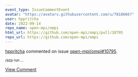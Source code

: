 ```yaml
---
event_type: IssueCommentEvent
avatar: "https://avatars.githubusercontent.com/u/7818666?"
user: hppritcha
date: 2022-09-14
repo_name: open-mpi/ompi
html_url: https://github.com/open-mpi/ompi/pull/10795
repo_url: https://github.com/open-mpi/ompi
---
```


<a href='https://github.com/hppritcha' target='_blank'>hppritcha</a> commented on issue <a href='https://github.com/open-mpi/ompi/pull/10795' target='_blank'>open-mpi/ompi#10795</a>.

<small>/azp run...</small>

<a href='https://github.com/open-mpi/ompi/pull/10795' target='_blank'>View Comment</a>